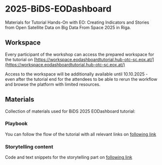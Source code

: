 # 2025-BiDS-EODashboard
Materials for Tutorial Hands-On with EO: Creating Indicators and Stories from Open Satellite Data on Big Data From Space 2025 in Riga.

## Workspace
Every participant of the workshop can access the prepared workspace for the tutorial on [https://workspace.eodashboardtutorial.hub-otc-sc.eox.at/](https://workspace.eodashboardtutorial.hub-otc-sc.eox.at/)

Access to the workspace will be additionally available until 10.10.2025 - even after the tutorial end for the attendees to be able to rerun the workflow and browse the platform with limited resources.

## Materials
Collection of materials used for BiDS 2025 EODashboard tutorial:

### Playbook

You can follow the flow of the tutorial with all relevant links on [following link](https://docs.google.com/document/d/1f_Rl_37IYSifTLiF_OQbXVYQCb2d33eR5zo17f0MVLc/edit?tab=t.0#heading=h.6eujny1ay1hm)

### Storytelling content

Code and text snippets for the storytelling part on [following link](https://docs.google.com/document/d/1I1jODag40diwyuzBzKvZsAAREh4xL93WAlb6OSUv9Bg/edit?tab=t.0#heading=h.6eujny1ay1hm)
